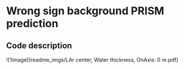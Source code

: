 # Wrong sign background PRISM prediction

## Code description 
![1image](readme_imgs/LAr center, Water thickness, OnAxis: 0 m.pdf)
